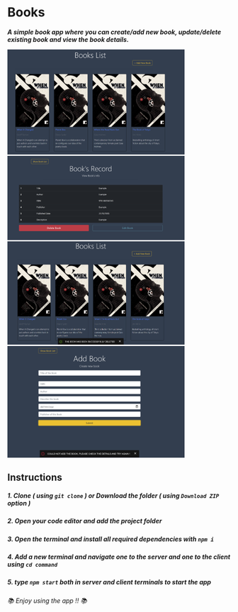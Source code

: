 # Books
***A simple book app where you can create/add new book, update/delete existing book and view the book details.***

<img src="images/1.png" width=400>
<img src="images/2.png" width=400>
<img src="images/3.png" width=400>
<img src="images/4.png" width=400>

## Instructions
##### 1. Clone ***( using `git clone` )*** or Download the folder ***( using ***`Download ZIP`*** option )*** #####
##### 2. Open your code editor and add the project folder #####
##### 3. Open the terminal and install all required dependencies with ***`npm i`*** #####
##### 4. Add a new terminal and navigate one to the server and one to the client using ***`cd command`*** #####
##### 5. type ***`npm start`*** both in server and client terminals to start the app #####

 ###### 📚 *Enjoy using the app !!* 📚 ######



